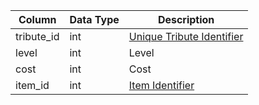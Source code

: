 | Column     | Data Type | Description                              |
| ---------- | --------- | ---------------------------------------- |
| tribute_id | int       | [Unique Tribute Identifier](tributes.md) |
| level      | int       | Level                                    |
| cost       | int       | Cost                                     |
| item_id    | int       | [Item Identifier](items.md)              |